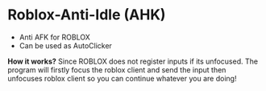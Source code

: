 # Roblox-Anti-Idle (AHK)
- Anti AFK for ROBLOX
- Can be used as AutoClicker

**How it works?**
Since ROBLOX does not register inputs if its unfocused. The program will firstly focus the roblox client and send the input then unfocuses roblox client so you can continue whatever you are doing!
